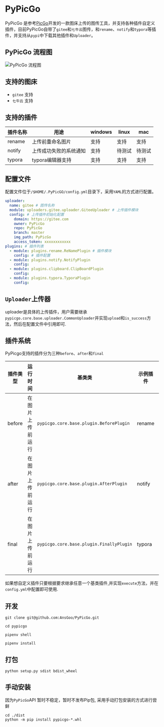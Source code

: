 # PyPicGo

PyPicGo 是参考[PicGo](https://github.com/PicGo/PicGo-Core)开发的一款图床上传的图传工具，并支持各种插件自定义插件，目前PyPicGo自带了`gitee`和`七牛云`图传，和`rename`、`notify`和`typora`等插件，并支持从`pypi`中下载其他插件和`Uploader`。

## PyPicGo 流程图

![PyPicGo 流程图](https://gitee.com/Ranger313/pbed/raw/master/img/ce9da59dc0436393cd8cca6b66a14f7d-image-20210811084828473-07add3.png)


## 支持的图床

- `gitee` 支持
- `七牛云` 支持

## 支持的插件

|插件名称|用途|windows|linux|mac|
|--|--|--|--|--|
|rename|上传前重命名图片|支持|支持|支持|
|notify|上传成功失败的系统通知|支持|待测试|待测试|
|typora|typora编辑器支持|支持|支持|支持|

## 配置文件

配置文件位于`/$HOME/.PyPicGO/config.yml`目录下，采用`YAML`的方式进行配置。

```yaml
uploader:
  name: gitee # 图传名称
  module: uploaders.gitee.uploader.GiteeUploader # 上传插件模块
  config: # 上传插件初始化配置
    domain: https://gitee.com
    owner: PyPicGo
    repo: PyPicGo
    branch: master
    img_path: PyPicGo
    access_token: xxxxxxxxxxxx
plugins: # 插件列表
  - module: plugins.rename.ReNamePlugin # 插件模块
    config: # 插件配置
  - module: plugins.notify.NotifyPlugin
    config:
  - module: plugins.clipboard.ClipBoardPlugin
    config:
  - module: plugins.typora.TyporaPlugin
    config:
```

## `Uploader`上传器

uploader是具体的上传插件，用户需要继承`pypicgo.core.base.uploader.CommonUploader`并实现`upload`和`is_success`方法，然后在配置文件中引用即可.

## 插件系统

PyPicgo支持的插件分为三种`before`、`after`和`final`

|插件类型|运行时间|基类类|示例插件|运行时入参|
|--|--|--|--|--|
|before|在图片上传前运行|`pypicgo.core.base.plugin.BeforePlugin`|rename|File|
|after|在图片上传前运行|`pypicgo.core.base.plugin.AfterPlugin`|notify|Result|
|final|在图片上传前运行|`pypicgo.core.base.plugin.FinallyPlugin`|typora|List[Result]|

如果想自定义插件只要根据要求继承任意一个基类插件,并实现`execute`方法，并在`config.yml`中配置即可使用.


## 开发

```shell
git clone git@github.com:AnsGoo/PyPicGo.git

cd pypicgo

pipenv shell

pipenv install
```

## 打包

```shell
python setup.py sdist bdist_wheel
```

## 手动安装

因为`PyPicGo`API 暂时不稳定，暂时不发布Pip包, 采用手动打包安装的方式进行尝鲜

```shell
cd ./dist
python -m pip install pypicgo-*.whl
```